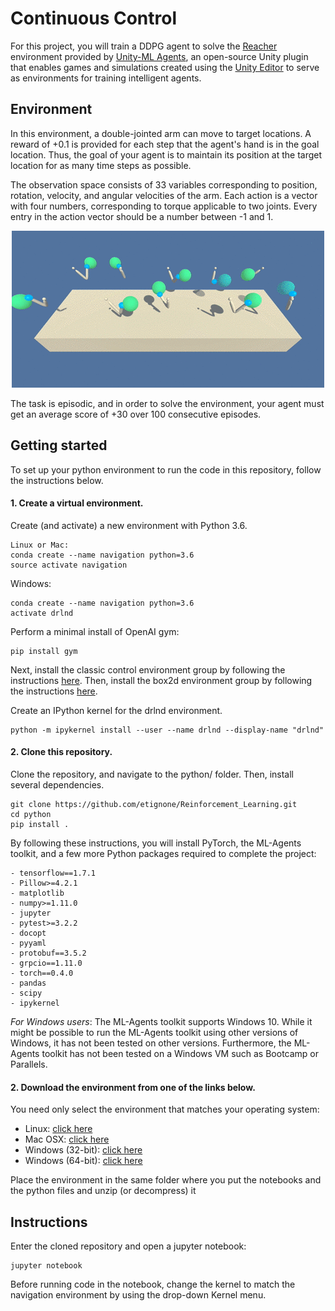 # Continuous Control

For this project, you will train a DDPG agent to solve the [Reacher](https://github.com/Unity-Technologies/ml-agents/blob/master/docs/Learning-Environment-Examples.md#reacher) environment provided by [Unity-ML Agents](https://github.com/Unity-Technologies/ml-agents), an open-source Unity plugin that enables games and simulations created using the [Unity Editor](https://unity3d.com/) to serve as environments for training intelligent agents. 

## Environment

In this environment, a double-jointed arm can move to target locations. A reward of +0.1 is provided for each step that the agent's hand is in the goal location. Thus, the goal of your agent is to maintain its position at the target location for as many time steps as possible.

The observation space consists of 33 variables corresponding to position, rotation, velocity, and angular velocities of the arm. Each action is a vector with four numbers, corresponding to torque applicable to two joints. Every entry in the action vector should be a number between -1 and 1.

<center>
    
![ALt text](images/reacher.gif)

</center>

The task is episodic, and in order to solve the environment, your agent must get an average score of +30 over 100 consecutive episodes.

## Getting started

To set up your python environment to run the code in this repository, follow the instructions below.

#### 1. Create a virtual environment. 

Create (and activate) a new environment with Python 3.6.

    Linux or Mac:
    conda create --name navigation python=3.6
    source activate navigation

Windows:

    conda create --name navigation python=3.6 
    activate drlnd
    
Perform a minimal install of OpenAI gym:

    pip install gym

Next, install the classic control environment group by following the instructions [here](https://github.com/openai/gym#classic-control).
Then, install the box2d environment group by following the instructions [here](https://github.com/openai/gym#box2d).

Create an IPython kernel for the drlnd environment.

    python -m ipykernel install --user --name drlnd --display-name "drlnd"

#### 2. Clone this repository. 

Clone the repository, and navigate to the python/ folder. Then, install several dependencies.

    git clone https://github.com/etignone/Reinforcement_Learning.git
    cd python
    pip install .

By following these instructions, you will install PyTorch, the ML-Agents toolkit, and a few more Python packages required to complete the project:

    - tensorflow==1.7.1
    - Pillow>=4.2.1
    - matplotlib
    - numpy>=1.11.0
    - jupyter
    - pytest>=3.2.2
    - docopt
    - pyyaml
    - protobuf==3.5.2
    - grpcio==1.11.0
    - torch==0.4.0
    - pandas
    - scipy
    - ipykernel

*For Windows users*: The ML-Agents toolkit supports Windows 10. While it might be possible to run the ML-Agents toolkit using other
versions of Windows, it has not been tested on other versions. Furthermore, the ML-Agents toolkit has not been tested on a               Windows VM such as Bootcamp or Parallels.

#### 2. Download the environment from one of the links below.  

You need only select the environment that matches your operating system:

- Linux: [click here](https://s3-us-west-1.amazonaws.com/udacity-drlnd/P2/Reacher/Reacher_Linux.zip)
- Mac OSX: [click here](https://s3-us-west-1.amazonaws.com/udacity-drlnd/P2/Reacher/Reacher.app.zip)
- Windows (32-bit): [click here](https://s3-us-west-1.amazonaws.com/udacity-drlnd/P2/Reacher/Reacher_Windows_x86.zip)
- Windows (64-bit): [click here](https://s3-us-west-1.amazonaws.com/udacity-drlnd/P2/Reacher/Reacher_Windows_x86_64.zip)

Place the environment in the same folder where you put the notebooks and the python files and unzip (or decompress) it

## Instructions

Enter the cloned repository and open a jupyter notebook:

    jupyter notebook
    
Before running code in the notebook, change the kernel to match the navigation environment by using the drop-down Kernel menu.
